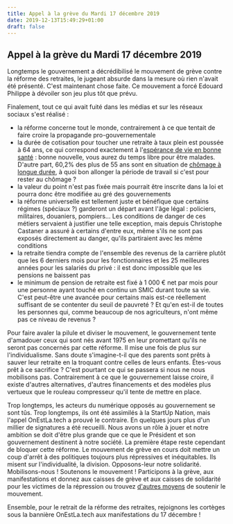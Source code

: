 ```yaml
---
title: Appel à la grève du Mardi 17 décembre 2019
date: 2019-12-13T15:49:29+01:00  
draft: false
---
```

## Appel à la grève du Mardi 17 décembre 2019

Longtemps le gouvernement a décrédibilisé le mouvement de grève contre la réforme des retraites, 
le jugeant absurde dans la mesure où rien n'avait été présenté. C'est maintenant chose faite. 
Ce mouvement a forcé Edouard Philippe à dévoiler son jeu plus tôt que prévu. 

Finalement, tout ce qui avait fuité dans les médias et sur les réseaux sociaux s'est réalisé :
- la réforme concerne tout le monde, contrairement à ce que tentait de faire croire la propagande pro-gouvernementale
- la durée de cotisation pour toucher une retraite à taux plein est poussée à 64 ans, ce qui correspond exactement 
à l'[espérance de vie en bonne santé][esperance-de-vie] : bonne nouvelle, vous aurez du temps libre pour être malades. 
D'autre part, 60,2% des plus de 55 ans sont en situation de [chômage à longue durée][chomage-seniors],
à quoi bon allonger la période de travail si c'est pour rester au chômage ?
- la valeur du point n'est pas fixée mais pourrait être inscrite dans la loi et pourra donc être modifiée au gré 
des gouvernements
- la réforme universelle est tellement juste et bénéfique que certains régimes (spéciaux ?) garderont un départ avant 
l'âge légal : policiers, militaires, douaniers, pompiers... Les conditions de danger de ces métiers servaient à 
justifier une telle exception, mais depuis Christophe Castaner a assuré à certains d'entre eux, même s'ils ne sont
 pas exposés directement au danger, qu'ils partiraient avec les même conditions
- la retraite tiendra compte de l'ensemble des revenus de la carrière plutôt que les 6 derniers mois 
pour les fonctionnaires et les 25 meilleures années pour les salariés du privé : il est donc impossible que les pensions 
ne baissent pas
- le minimum de pension de retraite est fixé à 1 000 € net par mois pour une personne ayant touché en continu un SMIC 
durant toute sa vie. C'est peut-être une avancée pour certains mais est-ce réellement suffisant de se contenter du seuil 
de pauvreté ? Et qu'en est-il de toutes les personnes qui, comme beaucoup de nos agriculteurs, n'ont même pas 
ce niveau de revenus ?

Pour faire avaler la pilule et diviser le mouvement, le gouvernement tente d'amadouer ceux qui sont nés avant 1975 
en leur promettant qu'ils ne seront pas concernés par cette réforme. Il mise une fois de plus sur l'individualisme. 
Sans doute s'imagine-t-il que des parents sont prêts à sauver leur retraite en la troquant contre celles 
de leurs enfants. Êtes-vous prêt à ce sacrifice ? C'est pourtant ce qui se passera si nous ne nous mobilisons pas. 
Contrairement à ce que le gouvernement laisse croire, il existe d'autres alternatives, d'autres financements et 
des modèles plus vertueux que le rouleau compresseur qu'il tente de mettre en place.

Trop longtemps, les acteurs du numérique opposés au gouvernement se sont tûs. Trop longtemps, ils ont été assimilés 
à la StartUp Nation, mais l'appel OnEstLa.tech a prouvé le contraire. En quelques jours plus d'un millier de signatures 
a été recueilli. Nous avons un rôle à jouer et notre ambition se doit d'être plus grande que ce que le Président 
et son gouvernement destinent à notre société. La première étape reste cependant de bloquer cette réforme. 
Le mouvement de grève en cours doit mettre un coup d'arrêt à des politiques toujours plus répressives 
et inéquitables. Ils misent sur l'individualité, la division. Opposons-leur notre solidarité. Mobilisons-nous ! 
Soutenons le mouvement ! Participons à la grève, aux manifestations et 
donnez aux caisses de grève et aux caisses de solidarité pour les victimes de la répression ou trouvez [d'autres moyens][greve.cool] 
de soutenir le mouvement.  

Ensemble, pour le retrait de la réforme des retraites, rejoignons les cortèges sous la bannière OnEstLa.tech aux manifestations 
du 17 décembre !

[esperance-de-vie]: https://www.insee.fr/fr/statistiques/3281641?sommaire=3281778#graphique-figure1
[chomage-seniors]: https://www.mieuxvivre-votreargent.fr/vie-pratique/2019/03/19/le-chomage-des-seniors-a-explose-depuis-10-ans/
[soutiennnent-la-reforme]: https://www.huffingtonpost.fr/entry/qui-est-pour-la-reforme-des-retraites-ceux-qui-ne-la-subiront-pas_fr_5df25188e4b06a50a2eb9e83
[greve.cool]: https://greve.cool/
